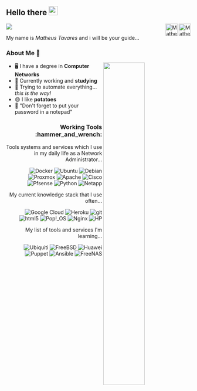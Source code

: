 ## Hello there <img src="https://media.giphy.com/media/hvRJCLFzcasrR4ia7z/giphy.gif" width="25px"> 
![](https://visitor-badge.glitch.me/badge?page_id=s0no.s0no)
<a href="https://www.linkedin.com/in/matheus-tavares-da-silva-110569144/" align="left">
  <img align="right" alt="Matheus Tavares LinkedIN" width="33px" src="https://raw.githubusercontent.com/peterthehan/peterthehan/master/assets/linkedin.svg" />
</a>
<a href="https://open.spotify.com/user/llq3kqbas3akaz2aosdx4u2kb">
  <img align="right" alt="Matheus Tavares Spotify" width="33px" src="https://upload.wikimedia.org/wikipedia/commons/thumb/1/19/Spotify_logo_without_text.svg/150px-Spotify_logo_without_text.svg.png" />
</a>

My name is *Matheus Tavares* and i will be your guide...  

### About Me 🔭

<img align="right" width="47.5%" src="https://metrics.lecoq.io/s0no?template=terminal&base.activity=0&base.community=0&base.repositories=0&base.metadata=0&isocalendar=1&introduction=1&languages=1&isocalendar.duration=full-year&languages.ignored=css&languages.limit=8&languages.sections=most-used&languages.colors=github&languages.threshold=0%25&languages.indepth=false&languages.recent.load=300&languages.recent.days=14&introduction.title=true&config.timezone=America%2FCuiaba">

- :desktop_computer: I have a degree in **Computer Networks**
- 🌱  Currently working and **studying**
- :robot: Trying to automate everything... *this is the way!*
- :smile: I like **potatoes**
- 🦾 "Don't forget to put your password in a notepad"

<h3 align="right">Working Tools :hammer_and_wrench:</h3>

<p align="right">Tools systems and services which I use in my daily life as a Network Administrator...</p>

<p align="right"> 
  <img alt="Docker" src="https://img.shields.io/badge/-Docker-46a2f1?style=flat-square&logo=docker&logoColor=white" />
  <img alt="Ubuntu" src="https://img.shields.io/badge/-Ubuntu-E95420?style=flat-square&logo=ubuntu&logoColor=white" />
  <img alt="Debian" src="https://img.shields.io/badge/-Debian-A81D33?style=flat-square&logo=debian&logoColor=white" />
  <img alt="Proxmox" src="https://img.shields.io/badge/-Proxmox-E57000?style=flat-square&logo=proxmox&logoColor=white" />
  <img alt="Apache" src="https://img.shields.io/badge/-Apache-D22128?style=flat-square&logo=apache&logoColor=white" />
  <img alt="Cisco" src="https://img.shields.io/badge/-Cisco-1BA0D7?style=flat-square&logo=cisco&logoColor=white" />
  <img alt="Pfsense" src="https://img.shields.io/badge/-Pfsense-212121?style=flat-square&logo=pfsense&logoColor=white" />
  <img alt="Python" src="https://img.shields.io/badge/-Python-3776AB?style=flat-square&logo=python&logoColor=white" />
  <img alt="Netapp" src="https://img.shields.io/badge/-Netapp-0067C5?style=flat-square&logo=netapp&logoColor=white" />
</p>

<p align="right">My current knowledge stack that I use often...</p>

<p align="right">  
  <img alt="Google Cloud" src="https://img.shields.io/badge/-Google_Cloud_Platform-1a73e8?style=flat-square&logo=google-cloud&logoColor=white" />
  <img alt="Heroku" src="https://img.shields.io/badge/-Heroku-430098?style=flat-square&logo=heroku&logoColor=white" />
  <img alt="git" src="https://img.shields.io/badge/-Git-F05032?style=flat-square&logo=git&logoColor=white" />
  <img alt="html5" src="https://img.shields.io/badge/-HTML5-E34F26?style=flat-square&logo=html5&logoColor=white" />
  <img alt="Pop!_OS" src="https://img.shields.io/badge/-Pop!_OS-48B9C7?style=flat-square&logo=popos&logoColor=white" />
  <img alt="Nginx" src="https://img.shields.io/badge/-Nginx-009639?style=flat-square&logo=nginx&logoColor=white" />
  <img alt="HP" src="https://img.shields.io/badge/-HP-0096D6?style=flat-square&logo=hp&logoColor=white" />
</p>
 
<p align="right">My list of tools and services I'm learning...</p>

<p align="right">
  <img alt="Ubiquiti" src="https://img.shields.io/badge/-Ubiquiti-0559C9?style=flat-square&logo=ubiquiti&logoColor=white" />
  <img alt="FreeBSD" src="https://img.shields.io/badge/-FreeBSD-AB2B28?style=flat-square&logo=freebsd&logoColor=white" />
  <img alt="Huawei" src="https://img.shields.io/badge/-Huawei-FF0000?style=flat-square&logo=huawei&logoColor=white" />
  <img alt="Puppet" src="https://img.shields.io/badge/-Puppet-FFAE1A?style=flat-square&logo=puppet&logoColor=white" />
  <img alt="Ansible" src="https://img.shields.io/badge/-Ansible-EE0000?style=flat-square&logo=ansible&logoColor=white" />
  <img alt="FreeNAS" src="https://img.shields.io/badge/-FreeNAS-343434?style=flat-square&logo=freenas&logoColor=white" />
</p>

<!--
- Link de buscas para icones e cores
https://simpleicons.org/?q=debian

- Nome dos icones para adicionar a 'badges'
https://github.com/simple-icons/simple-icons/blob/develop/slugs.md
-->
